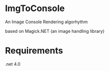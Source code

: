 # ImgToConsole
An Image Console Rendering algorhythm

based on Magick.NET (an image handling library)

# Requirements
.net 4.0
